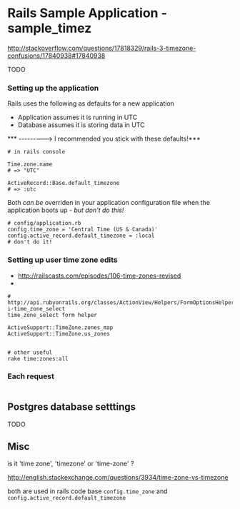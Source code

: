 # Rails Sample Application - sample_timez

http://stackoverflow.com/questions/17818329/rails-3-timezone-confusions/17840938#17840938

TODO

### Setting up the application

Rails uses the following as defaults for a new application

* Application assumes it is running in UTC 
* Database assumes it is storing data in UTC

*** ---------> I recommended you stick with these defaults!***

```
# in rails console

Time.zone.name
# => "UTC"

ActiveRecord::Base.default_timezone
# => :utc
```

Both *can be* overriden in your application configuration file when the application boots up - *but don't do this!*

```
# config/application.rb
config.time_zone = 'Central Time (US & Canada)'
config.active_record.default_timezone = :local
# don't do it!
```

### Setting up user time zone edits

* http://railscasts.com/episodes/106-time-zones-revised
* 

```
# http://api.rubyonrails.org/classes/ActionView/Helpers/FormOptionsHelper.html#method-i-time_zone_select
time_zone_select form helper

ActiveSupport::TimeZone.zones_map
ActiveSupport::TimeZone.us_zones


# other useful
rake time:zones:all

```

### Each request

```
```

## Postgres database setttings

TODO

## Misc

is it 'time zone', 'timezone' or 'time-zone' ?

http://english.stackexchange.com/questions/3934/time-zone-vs-timezone

both are used in rails code base `config.time_zone` and `config.active_record.default_timezone`

